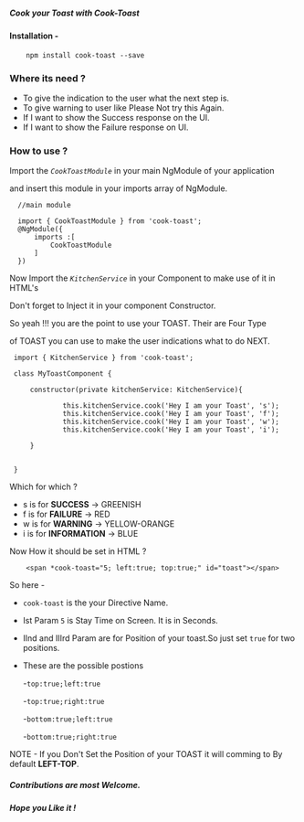 ##### Cook your Toast with Cook-Toast

#### Installation -

```
    npm install cook-toast --save
```

### Where its need ?

- To give the indication to the user what the next step is.
- To give warning to user like Please Not try this Again. 
- If I want to show the Success response on the UI.
- If I want to show the Failure response on UI.

### How to use ?

 Import the *`CookToastModule`* in your main NgModule of your application
 
 and insert this module in your imports array of NgModule.


 ```
   //main module
   
   import { CookToastModule } from 'cook-toast';
   @NgModule({
       imports :[
           CookToastModule
       ]
   })

 ``` 

Now Import the *`KitchenService`* in your Component to make use of it in HTML's

Don't forget to Inject it in your component Constructor.  

So yeah !!! you are the point to use your TOAST. Their are Four Type 

of TOAST you can use to make the user indications what to do NEXT.


```
 import { KitchenService } from 'cook-toast';
 
 class MyToastComponent {
 
     constructor(private kitchenService: KitchenService){

             this.kitchenService.cook('Hey I am your Toast', 's');
             this.kitchenService.cook('Hey I am your Toast', 'f');
             this.kitchenService.cook('Hey I am your Toast', 'w');
             this.kitchenService.cook('Hey I am your Toast', 'i');

     }

     
 }

```

Which for which ?

- s is for **SUCCESS** -> GREENISH
- f is for **FAILURE** -> RED
- w is for **WARNING** -> YELLOW-ORANGE
- i is for **INFORMATION** -> BLUE 


Now How it should be set in HTML ?

```
    <span *cook-toast="5; left:true; top:true;" id="toast"></span>

```

So here - 
- `cook-toast` is the your Directive Name.
- Ist Param `5` is Stay Time on Screen. It is in Seconds.
- IInd and IIIrd Param are for Position of your toast.So just set `true` for two positions.
- These are the possible postions 
  
  -`top:true;left:true` 

  -`top:true;right:true`

  -`bottom:true;left:true`
   
  -`bottom:true;right:true` 


NOTE - 
  If you Don't Set the Position of your TOAST it will comming to
  By default **LEFT-TOP**. 


##### Contributions are most Welcome.

##### Hope you Like it !






